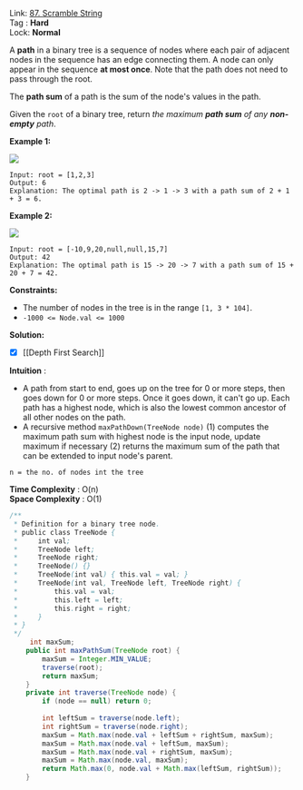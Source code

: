 Link: [87. Scramble String](https://leetcode.com/problems/scramble-string/) <br>
Tag : **Hard**<br>
Lock: **Normal**

A **path** in a binary tree is a sequence of nodes where each pair of adjacent nodes in the sequence has an edge connecting them. A node can only appear in the sequence **at most once**. Note that the path does not need to pass through the root.

The **path sum** of a path is the sum of the node's values in the path.

Given the `root` of a binary tree, return _the maximum **path sum** of any **non-empty** path_.

**Example 1:**

![](https://assets.leetcode.com/uploads/2020/10/13/exx1.jpg)

```
Input: root = [1,2,3]
Output: 6
Explanation: The optimal path is 2 -> 1 -> 3 with a path sum of 2 + 1 + 3 = 6.
```

**Example 2:**

![](https://assets.leetcode.com/uploads/2020/10/13/exx2.jpg)

```
Input: root = [-10,9,20,null,null,15,7]
Output: 42
Explanation: The optimal path is 15 -> 20 -> 7 with a path sum of 15 + 20 + 7 = 42.
```

**Constraints:**

-   The number of nodes in the tree is in the range `[1, 3 * 104]`.
-   `-1000 <= Node.val <= 1000`


**Solution:**

- [x] [[Depth First Search]]

**Intuition** :

-   A path from start to end, goes up on the tree for 0 or more steps, then goes down for 0 or more steps. Once it goes down, it can't go up. Each path has a highest node, which is also the lowest common ancestor of all other nodes on the path.
-   A recursive method `maxPathDown(TreeNode node)` (1) computes the maximum path sum with highest node is the input node, update maximum if necessary (2) returns the maximum sum of the path that can be extended to input node's parent.

```
n = the no. of nodes int the tree
```
**Time Complexity** : O(n)<br>
**Space Complexity** : O(1)

```java
/**
 * Definition for a binary tree node.
 * public class TreeNode {
 *     int val;
 *     TreeNode left;
 *     TreeNode right;
 *     TreeNode() {}
 *     TreeNode(int val) { this.val = val; }
 *     TreeNode(int val, TreeNode left, TreeNode right) {
 *         this.val = val;
 *         this.left = left;
 *         this.right = right;
 *     }
 * }
 */
     int maxSum;
    public int maxPathSum(TreeNode root) {
        maxSum = Integer.MIN_VALUE;
        traverse(root);
        return maxSum;
    }
    private int traverse(TreeNode node) {
        if (node == null) return 0;
        
        int leftSum = traverse(node.left);
        int rightSum = traverse(node.right);
        maxSum = Math.max(node.val + leftSum + rightSum, maxSum);
        maxSum = Math.max(node.val + leftSum, maxSum);
        maxSum = Math.max(node.val + rightSum, maxSum);
        maxSum = Math.max(node.val, maxSum);
        return Math.max(0, node.val + Math.max(leftSum, rightSum));
    }
```


